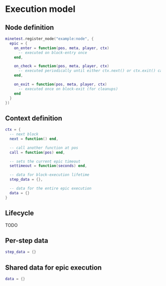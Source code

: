 
# Execution model

## Node definition

```lua
minetest.register_node("example:node", {
  epic = {
    on_enter = function(pos, meta, player, ctx)
      -- executed on block-entry once
    end,

    on_check = function(pos, meta, player, ctx)
      -- executed periodically until either ctx.next() or ctx.exit() called
    end,

    on_exit = function(pos, meta, player, ctx)
      -- executed once on block-exit (for cleanups)
    end
  }
})
```

## Context definition

```lua
ctx = {
  -- next block
  next = function() end,

  -- call another function at pos
  call = function(pos) end,

  -- sets the current epic timeout
  settimeout = function(seconds) end,

  -- data for block-execution lifetime
  step_data = {},

  -- data for the entire epic execution
  data = {}
}
```

## Lifecycle

TODO

## Per-step data

```lua
step_data = {}
```

## Shared data for epic execution

```lua
data = {}
```
